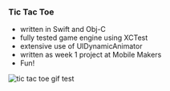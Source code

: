 ### Tic Tac Toe

* written in Swift and Obj-C
* fully tested game engine using XCTest
* extensive use of UIDynamicAnimator
* written as week 1 project at Mobile Makers
* Fun!

![tic tac toe gif test](http://i.giphy.com/l396FfuR6kTZZ9R6g.gif "oh yeah")
